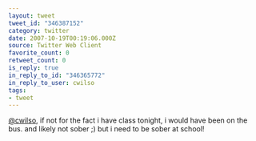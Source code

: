```yaml
---
layout: tweet
tweet_id: "346387152"
category: twitter
date: 2007-10-19T00:19:06.000Z
source: Twitter Web Client
favorite_count: 0
retweet_count: 0
is_reply: true
in_reply_to_id: "346365772"
in_reply_to_user: cwilso
tags:
- tweet
---
```


[@cwilso](https://twitter.com/@cwilso), if not for the fact i have class tonight, i would have been on the bus. and likely not sober ;)  but i need to be sober at school!
